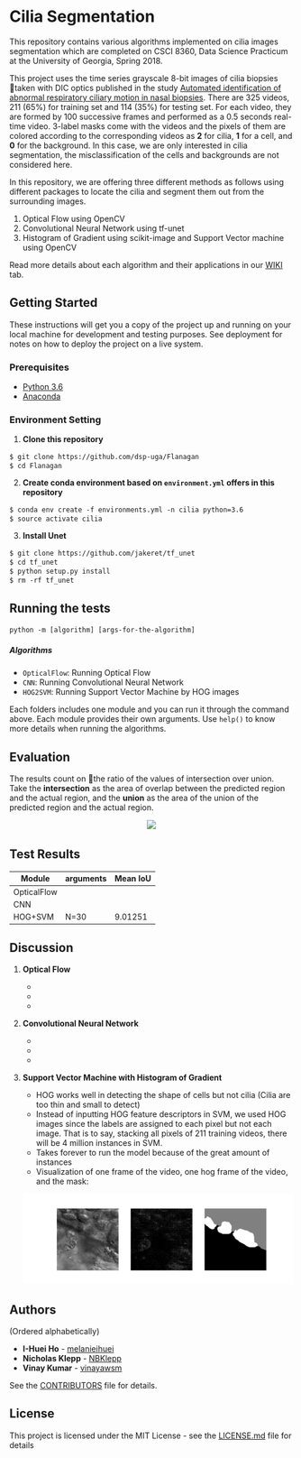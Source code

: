 # Cilia Segmentation

This repository contains various algorithms implemented on cilia images segmentation which are completed on CSCI 8360, Data Science Practicum at the University of Georgia, Spring 2018.

This project uses the time series grayscale 8-bit images of cilia biopsies taken with DIC optics published in the study [Automated identification of abnormal respiratory ciliary motion in nasal biopsies](http://stm.sciencemag.org/content/7/299/299ra124). There are 325 videos, 211 (65%) for training set and 114 (35%) for testing set. For each video, they are formed by 100 successive frames and performed as a 0.5 seconds real-time video. 3-label masks come with the videos and the pixels of them are colored according to the corresponding videos as **2** for cilia, **1** for a cell, and **0** for the background. In this case, we are only interested in cilia segmentation, the misclassification of the cells and backgrounds are not considered here.

In this repository, we are offering three different methods as follows using different packages to locate the cilia and segment them out from the surrounding images.

1. Optical Flow using OpenCV
2. Convolutional Neural Network using tf-unet
3. Histogram of Gradient using scikit-image and Support Vector machine using OpenCV

Read more details about each algorithm and their applications in our [WIKI](https://github.com/dsp-uga/Flanagan/wiki) tab.


## Getting Started

These instructions will get you a copy of the project up and running on your local machine for development and testing purposes. See deployment for notes on how to deploy the project on a live system.

### Prerequisites

- [Python 3.6](https://www.python.org/downloads/release/python-360/)
- [Anaconda](https://www.anaconda.com/)

### Environment Setting

  1. **Clone this repository**
  ```
  $ git clone https://github.com/dsp-uga/Flanagan
  $ cd Flanagan
  ```

  2. **Create conda environment based on `environment.yml` offers in this repository**
  ```
  $ conda env create -f environments.yml -n cilia python=3.6
  $ source activate cilia
  ```

  3. **Install Unet**
  ```
  $ git clone https://github.com/jakeret/tf_unet
  $ cd tf_unet
  $ python setup.py install
  $ rm -rf tf_unet
  ```

## Running the tests

```
python -m [algorithm] [args-for-the-algorithm]
```

##### Algorithms

  - `OpticalFlow`: Running Optical Flow
  - `CNN`: Running Convolutional Neural Network
  - `HOG2SVM`: Running Support Vector Machine by HOG images

Each folders includes one module and you can run it through the command above. Each module provides their own arguments. Use `help()` to know more details when running the algorithms.


## Evaluation

The results count on the ratio of the values of intersection over union. Take the **intersection** as the area of overlap between the predicted region and the actual region, and the **union** as the area of the union of the predicted region and the actual region.

<p align = "center">
<img src = "https://www.pyimagesearch.com/wp-content/uploads/2016/09/iou_equation.png" width = 250>
</p>

## Test Results


| Module    | arguments             | Mean IoU     |
|-----------|-----------------------|--------------|
|OpticalFlow|
|CNN        |
|HOG+SVM    |N=30                   | 9.01251      |


## Discussion

  1. **Optical Flow**

      -
      -
      -

  2. **Convolutional Neural Network**

      -
      -
      -

  3. **Support Vector Machine with Histogram of Gradient**

      - HOG works well in detecting the shape of cells but not cilia (Cilia are too thin and small to detect)
      - Instead of inputting HOG feature descriptors in SVM, we used HOG images since the labels are assigned to each pixel but not each image. That is to say, stacking all pixels of 211 training videos, there will be 4 million instances in SVM.
      - Takes forever to run the model because of the great amount of instances
      - Visualization of one frame of the video, one hog frame of the video, and the mask:

      <p align = "center">
      <img src = "img/hog2svm_visualization.png" width = >
      </p>


## Authors
(Ordered alphabetically)

- **I-Huei Ho** - [melanieihuei](https://github.com/melanieihuei)
- **Nicholas Klepp** - [NBKlepp](https://github.com/NBKlepp)
- **Vinay Kumar** - [vinayawsm](https://github.com/vinayawsm)

See the [CONTRIBUTORS](CONTRIBUTORS.md) file for details.

## License

This project is licensed under the MIT License - see the [LICENSE.md](LICENSE.md) file for details
